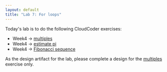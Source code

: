 ```yaml
---
layout: default
title: "Lab 7: For loops"
---
```


Today's lab is to do the following CloudCoder exercises:

* Week4 &rarr; [multiples](https://cs.ycp.edu/cloudcoder/#exercise?c=34,p=1813)
* Week4 &rarr; [estimate pi](https://cs.ycp.edu/cloudcoder/#exercise?c=34,p=1814)
* Week4 &rarr; [Fibonacci sequence](https://cs.ycp.edu/cloudcoder/#exercise?c=34,p=1822)

As the design artifact for the lab, please complete a design for the [multiples](https://cs.ycp.edu/cloudcoder/#exercise?c=23,p=1127) exercise only.
